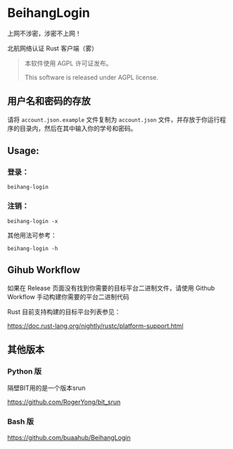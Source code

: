 # BeihangLogin

上网不涉密，涉密不上网！

北航网络认证 Rust 客户端（雾）

> 本软件使用 AGPL 许可证发布。
> 
> This software is released under AGPL license.

## 用户名和密码的存放

请将 `account.json.example` 文件复制为 `account.json` 文件，并存放于你运行程序的目录内，然后在其中输入你的学号和密码。

## Usage:

### 登录：

```
beihang-login
```

### 注销：

```
beihang-login -x
```

其他用法可参考：

```
beihang-login -h
```

## Gihub Workflow

如果在 Release 页面没有找到你需要的目标平台二进制文件，请使用 Github Workflow 手动构建你需要的平台二进制代码

Rust 目前支持构建的目标平台列表参见：

https://doc.rust-lang.org/nightly/rustc/platform-support.html

## 其他版本

### Python 版

隔壁BIT用的是一个版本srun

https://github.com/RogerYong/bit_srun

### Bash 版

https://github.com/buaahub/BeihangLogin
